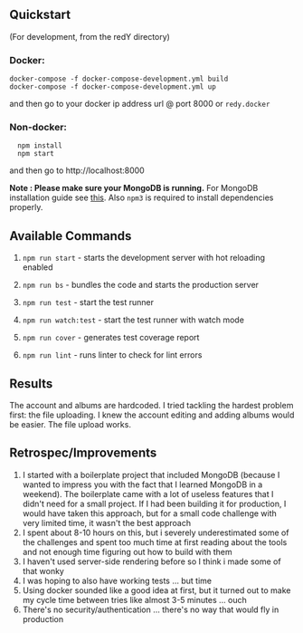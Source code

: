 ## Quickstart

(For development, from the redY directory)

### Docker:
```
docker-compose -f docker-compose-development.yml build
docker-compose -f docker-compose-development.yml up
```
and then go to your docker ip address url @ port 8000
or
`redy.docker`

### Non-docker:
```
  npm install
  npm start
```
and then go to http://localhost:8000

**Note : Please make sure your MongoDB is running.** For MongoDB installation guide see [this](https://docs.mongodb.org/v3.0/installation/). Also `npm3` is required to install dependencies properly.

## Available Commands

1. `npm run start` - starts the development server with hot reloading enabled

2. `npm run bs` - bundles the code and starts the production server

3. `npm run test` - start the test runner

4. `npm run watch:test` - start the test runner with watch mode

5. `npm run cover` - generates test coverage report

6. `npm run lint` - runs linter to check for lint errors

## Results

The account and albums are hardcoded. I tried tackling the hardest problem first: the file uploading. I knew the account editing and adding albums would be easier. The file upload works.

## Retrospec/Improvements

1. I started with a boilerplate project that included MongoDB (because I wanted to impress you with the fact that I learned MongoDB in a weekend). The boilerplate came with a lot of useless features that I didn't need for a small project. If I had been building it for production, I would have taken this approach, but for a small code challenge with very limited time, it wasn't the best approach
1. I spent about 8-10 hours on this, but i severely underestimated some of the challenges and spent too much time at first reading about the tools and not enough time figuring out how to build with them
1. I haven't used server-side rendering before so I think i made some of that wonky
1. I was hoping to also have working tests … but time
1. Using docker sounded like a good idea at first, but it turned out to make my cycle time between tries like almost 3-5 minutes … ouch
1. There's no security/authentication … there's no way that would fly in production
